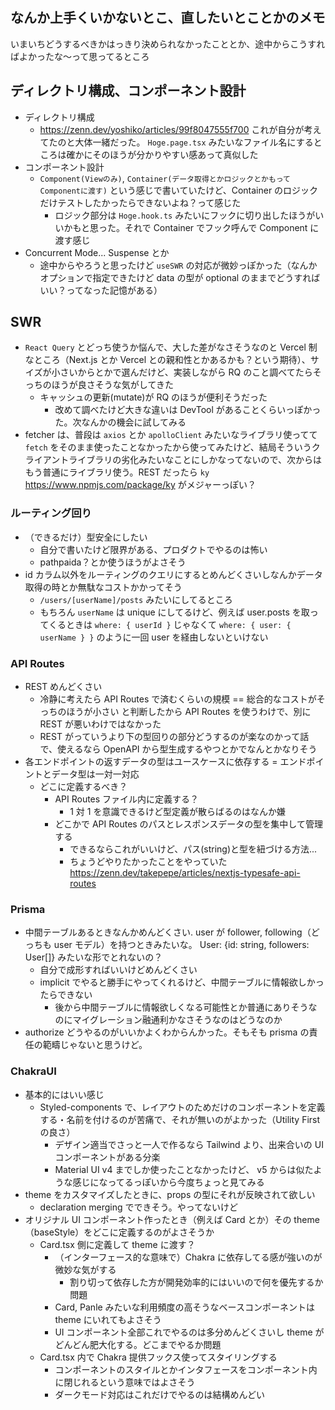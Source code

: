 ## なんか上手くいかないとこ、直したいとことかのメモ

いまいちどうするべきかはっきり決められなかったこととか、途中からこうすればよかったな～って思ってるところ

## ディレクトリ構成、コンポーネント設計

- ディレクトリ構成
  - https://zenn.dev/yoshiko/articles/99f8047555f700 これが自分が考えてたのと大体一緒だった。 `Hoge.page.tsx` みたいなファイル名にするところは確かにそのほうが分かりやすい感あって真似した
- コンポーネント設計
  - `Component(Viewのみ)`, `Container(データ取得とかロジックとかもってComponentに渡す)` という感じで書いていたけど、Container のロジックだけテストしたかったらできないよね？って感じた
    - ロジック部分は `Hoge.hook.ts` みたいにフックに切り出したほうがいいかもと思った。それで Container でフック呼んで Component に渡す感じ
- Concurrent Mode... Suspense とか
  - 途中からやろうと思ったけど `useSWR` の対応が微妙っぽかった（なんかオプションで指定できたけど data の型が optional のままでどうすればいい？ってなった記憶がある）

## SWR

- `React Query` とどっち使うか悩んで、大した差がなさそうなのと Vercel 制なところ（Next.js とか Vercel との親和性とかあるかも？という期待）、サイズが小さいからとかで選んだけど、実装しながら RQ のこと調べてたらそっちのほうが良さそうな気がしてきた
  - キャッシュの更新(mutate)が RQ のほうが便利そうだった
    - 改めて調べたけど大きな違いは DevTool があることくらいっぽかった。次なんかの機会に試してみる
- fetcher は、普段は `axios` とか `apolloClient` みたいなライブラリ使ってて `fetch` をそのまま使ったことなかったから使ってみたけど、結局そういうクライアントライブラリの劣化みたいなことにしかなってないので、次からはもう普通にライブラリ使う。REST だったら `ky` https://www.npmjs.com/package/ky がメジャーっぽい？

### ルーティング回り

- （できるだけ）型安全にしたい
  - 自分で書いたけど限界がある、プロダクトでやるのは怖い
  - pathpaida？とか使うほうがよさそう
- id カラム以外をルーティングのクエリにするとめんどくさいしなんかデータ取得の時とか無駄なコストかかってそう
  - `/users/[userName]/posts` みたいにしてるところ
  - もちろん `userName` は unique にしてるけど、例えば user.posts を取ってくるときは `where: { userId }` じゃなくて `where: { user: { userName } }` のように一回 user を経由しないといけない

### API Routes

- REST めんどくさい
  - 冷静に考えたら API Routes で済むくらいの規模 == 総合的なコストがそっちのほうが小さい と判断したから API Routes を使うわけで、別に REST が悪いわけではなかった
  - REST がっていうより下の型回りの部分どうするのが楽なのかって話で、使えるなら OpenAPI から型生成するやつとかでなんとかなりそう
- 各エンドポイントの返すデータの型はユースケースに依存する = エンドポイントとデータ型は一対一対応
  - どこに定義するべき？
    - API Routes ファイル内に定義する？
      - 1 対 1 を意識できるけど型定義が散らばるのはなんか嫌
    - どこかで API Routes のパスとレスポンスデータの型を集中して管理する
      - できるならこれがいいけど、パス(string)と型を紐づける方法...
      - ちょうどやりたかったことをやっていた https://zenn.dev/takepepe/articles/nextjs-typesafe-api-routes

### Prisma

- 中間テーブルあるときなんかめんどくさい. user が follower, following（どっちも user モデル）を持つときみたいな。 User: {id: string, followers: User[]} みたいな形でとれないの？
  - 自分で成形すればいいけどめんどくさい
  - implicit でやると勝手にやってくれるけど、中間テーブルに情報欲しかったらできない
    - 後から中間テーブルに情報欲しくなる可能性とか普通にありそうなのにマイグレーション融通利かなさそうなのはどうなのか
- authorize どうやるのがいいかよくわからんかった。そもそも prisma の責任の範疇じゃないと思うけど。

### ChakraUI

- 基本的にはいい感じ
  - Styled-components で、レイアウトのためだけのコンポーネントを定義する・名前を付けるのが苦痛で、それが無いのがよかった（Utility First の良さ）
    - デザイン適当でさっと一人で作るなら Tailwind より、出来合いの UI コンポーネントがある分楽
    - Material UI v4 までしか使ったことなかったけど、 v5 からは似たような感じになってるっぽいから今度ちょっと見てみる
- theme をカスタマイズしたときに、props の型にそれが反映されて欲しい
  - declaration merging でできそう。やってないけど
- オリジナル UI コンポーネント作ったとき（例えば Card とか）その theme（baseStyle）をどこに定義するのがよさそうか
  - Card.tsx 側に定義して theme に渡す？
    - （インターフェース的な意味で）Chakra に依存してる感が強いのが微妙な気がする
      - 割り切って依存した方が開発効率的にはいいので何を優先するか問題
    - Card, Panle みたいな利用頻度の高そうなベースコンポーネントは theme にいれてもよさそう
    - UI コンポーネント全部これでやるのは多分めんどくさいし theme がどんどん肥大化する。どこまでやるか問題
  - Card.tsx 内で Chakra 提供フックス使ってスタイリングする
    - コンポーネントのスタイルとかインタフェースをコンポーネント内に閉じれるという意味ではよさそう
    - ダークモード対応はこれだけでやるのは結構めんどい

